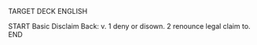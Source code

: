 TARGET DECK
ENGLISH

START
Basic
Disclaim
Back: v. 1 deny or disown. 2 renounce legal claim to.
END
